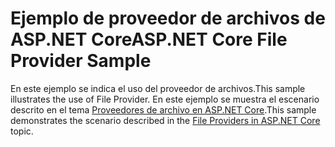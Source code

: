 # <a name="aspnet-core-file-provider-sample"></a><span data-ttu-id="e5464-101">Ejemplo de proveedor de archivos de ASP.NET Core</span><span class="sxs-lookup"><span data-stu-id="e5464-101">ASP.NET Core File Provider Sample</span></span>

<span data-ttu-id="e5464-102">En este ejemplo se indica el uso del proveedor de archivos.</span><span class="sxs-lookup"><span data-stu-id="e5464-102">This sample illustrates the use of File Provider.</span></span> <span data-ttu-id="e5464-103">En este ejemplo se muestra el escenario descrito en el tema [Proveedores de archivo en ASP.NET Core](https://docs.microsoft.com/aspnet/core/fundamentals/file-providers).</span><span class="sxs-lookup"><span data-stu-id="e5464-103">This sample demonstrates the scenario described in the [File Providers in ASP.NET Core](https://docs.microsoft.com/aspnet/core/fundamentals/file-providers) topic.</span></span>

